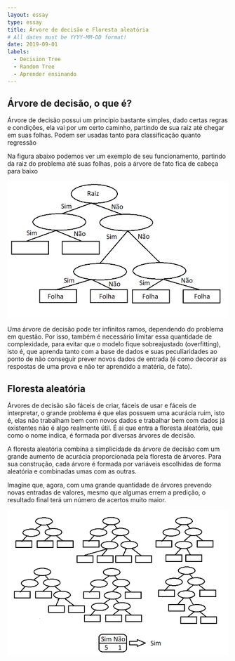 ```yaml
---
layout: essay
type: essay
title: Árvore de decisão e Floresta aleatória
# All dates must be YYYY-MM-DD format!
date: 2019-09-01
labels:
  - Decision Tree
  - Random Tree
  - Aprender ensinando
---
```




## Árvore de decisão, o que é?

<p>Árvore de decisão possui um principio bastante simples, dado certas regras e condições, ela vai por um certo caminho, partindo de sua raiz até chegar em suas folhas. Podem ser usadas tanto para classificação quanto regressão</p>

<p>Na figura abaixo podemos ver um exemplo de seu funcionamento, partindo da raiz do problema até suas folhas, pois a árvore de fato fica de cabeça para baixo</p> 
<img class="ui fluid image" src="../images/decision_tree.png">

<p>Uma árvore de decisão pode ter infinitos ramos, dependendo do problema em questão. Por isso, também é necessário limitar essa quantidade  de complexidade, para evitar que o modelo fique sobreajustado (overfitting), isto é, que aprenda tanto com a base de dados e suas peculíaridades ao ponto de não conseguir prever novos dados de entrada (é como decorar as respostas de uma prova e não ter aprendido a matéria, de fato). </p> 

## Floresta aleatória

<p>Árvores de decisão são fáceis de criar, fáceis de usar e fáceis de interpretar, o grande problema é que elas possuem uma acurácia ruim, isto é, elas não trabalham bem com novos dados e trabalhar bem com dados já existentes não é algo realmente útil. É ai que entra a floresta aleatória, que como o nome indica, é formada por diversas árvores de decisão. </p>
	

<p> A floresta aleatória combina a simplicidade da árvore de decisão com um grande aumento de acurácia proporcionada pela floresta de árvores. Para sua construção, cada árvore é formada por variáveis escolhidas de forma aleatória e combinadas umas com as outras.</p>
<p>Imagine que, agora, com uma grande quantidade de árvores prevendo novas entradas de valores, mesmo que algumas errem a predição, o resultado final terá um número de acertos muito maior.</p>

<img class="ui fluid image" src="../images/random_forest.png">


	
	

